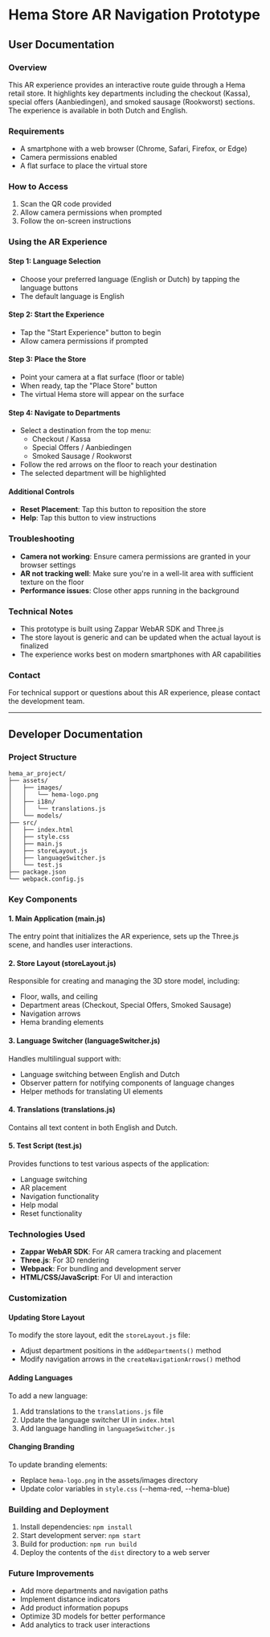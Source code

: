 # Hema Store AR Navigation Prototype
## User Documentation

### Overview
This AR experience provides an interactive route guide through a Hema retail store. It highlights key departments including the checkout (Kassa), special offers (Aanbiedingen), and smoked sausage (Rookworst) sections. The experience is available in both Dutch and English.

### Requirements
- A smartphone with a web browser (Chrome, Safari, Firefox, or Edge)
- Camera permissions enabled
- A flat surface to place the virtual store

### How to Access
1. Scan the QR code provided
2. Allow camera permissions when prompted
3. Follow the on-screen instructions

### Using the AR Experience

#### Step 1: Language Selection
- Choose your preferred language (English or Dutch) by tapping the language buttons
- The default language is English

#### Step 2: Start the Experience
- Tap the "Start Experience" button to begin
- Allow camera permissions if prompted

#### Step 3: Place the Store
- Point your camera at a flat surface (floor or table)
- When ready, tap the "Place Store" button
- The virtual Hema store will appear on the surface

#### Step 4: Navigate to Departments
- Select a destination from the top menu:
  - Checkout / Kassa
  - Special Offers / Aanbiedingen
  - Smoked Sausage / Rookworst
- Follow the red arrows on the floor to reach your destination
- The selected department will be highlighted

#### Additional Controls
- **Reset Placement**: Tap this button to reposition the store
- **Help**: Tap this button to view instructions

### Troubleshooting
- **Camera not working**: Ensure camera permissions are granted in your browser settings
- **AR not tracking well**: Make sure you're in a well-lit area with sufficient texture on the floor
- **Performance issues**: Close other apps running in the background

### Technical Notes
- This prototype is built using Zappar WebAR SDK and Three.js
- The store layout is generic and can be updated when the actual layout is finalized
- The experience works best on modern smartphones with AR capabilities

### Contact
For technical support or questions about this AR experience, please contact the development team.

---

## Developer Documentation

### Project Structure
```
hema_ar_project/
├── assets/
│   ├── images/
│   │   └── hema-logo.png
│   ├── i18n/
│   │   └── translations.js
│   └── models/
├── src/
│   ├── index.html
│   ├── style.css
│   ├── main.js
│   ├── storeLayout.js
│   ├── languageSwitcher.js
│   └── test.js
├── package.json
└── webpack.config.js
```

### Key Components

#### 1. Main Application (main.js)
The entry point that initializes the AR experience, sets up the Three.js scene, and handles user interactions.

#### 2. Store Layout (storeLayout.js)
Responsible for creating and managing the 3D store model, including:
- Floor, walls, and ceiling
- Department areas (Checkout, Special Offers, Smoked Sausage)
- Navigation arrows
- Hema branding elements

#### 3. Language Switcher (languageSwitcher.js)
Handles multilingual support with:
- Language switching between English and Dutch
- Observer pattern for notifying components of language changes
- Helper methods for translating UI elements

#### 4. Translations (translations.js)
Contains all text content in both English and Dutch.

#### 5. Test Script (test.js)
Provides functions to test various aspects of the application:
- Language switching
- AR placement
- Navigation functionality
- Help modal
- Reset functionality

### Technologies Used
- **Zappar WebAR SDK**: For AR camera tracking and placement
- **Three.js**: For 3D rendering
- **Webpack**: For bundling and development server
- **HTML/CSS/JavaScript**: For UI and interaction

### Customization

#### Updating Store Layout
To modify the store layout, edit the `storeLayout.js` file:
- Adjust department positions in the `addDepartments()` method
- Modify navigation arrows in the `createNavigationArrows()` method

#### Adding Languages
To add a new language:
1. Add translations to the `translations.js` file
2. Update the language switcher UI in `index.html`
3. Add language handling in `languageSwitcher.js`

#### Changing Branding
To update branding elements:
- Replace `hema-logo.png` in the assets/images directory
- Update color variables in `style.css` (--hema-red, --hema-blue)

### Building and Deployment
1. Install dependencies: `npm install`
2. Start development server: `npm start`
3. Build for production: `npm run build`
4. Deploy the contents of the `dist` directory to a web server

### Future Improvements
- Add more departments and navigation paths
- Implement distance indicators
- Add product information popups
- Optimize 3D models for better performance
- Add analytics to track user interactions
